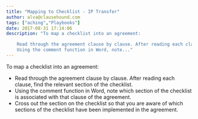 ```yaml
---
title: "Mapping to Checklist - IP Transfer"
author: alva@clausehound.com
tags: ["aching","Playbooks"]
date: 2017-08-31 17:14:06
description: "To map a checklist into an agreement:

 	Read through the agreement clause by clause. After reading each clause, find the relevant section of the checklist.
 	Using the comment function in Word, note..."
---
```


To map a checklist into an agreement:

- Read through the agreement clause by clause. After reading each clause, find the relevant section of the checklist.
- Using the comment function in Word, note which section of the checklist is associated with that clause of the agreement.
- Cross out the section on the checklist so that you are aware of which sections of the checklist have been implemented in the agreement.

 